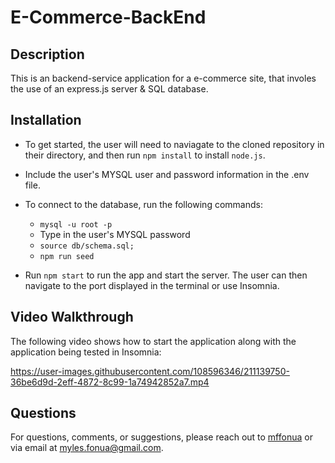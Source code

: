 # E-Commerce-BackEnd

## Description

This is an backend-service application for a e-commerce site, that involes the use of an express.js server & SQL database.

## Installation

* To get started, the user will need to naviagate to the cloned repository in their directory, and then run `npm install` to install `node.js`.

* Include the user's MYSQL user and password information in the .env file.

* To connect to the database, run the following commands:
  * `mysql -u root -p`
  * Type in the user's MYSQL password
  * `source db/schema.sql;`
  * `npm run seed`

* Run `npm start` to run the app and start the server. The user can then navigate to the port displayed in the terminal or use Insomnia.
## Video Walkthrough
The following video shows how to start the application along with the application being tested in Insomnia: <br>

https://user-images.githubusercontent.com/108596346/211139750-36be6d9d-2eff-4872-8c99-1a74942852a7.mp4

## Questions
For questions, comments, or suggestions, please reach out to [mffonua](https://github.com/mffonua) or via email at <a href="mailto:myles.fonua@gmail.com">myles.fonua@gmail.com</a>.
